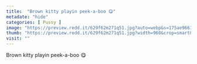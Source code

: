 ```yaml
---
title:  "Brown kitty playin peek-a-boo 😋"
metadate: "hide"
categories: [ Pussy ]
image: "https://preview.redd.it/629f62m271q51.jpg?auto=webp&s=175ae9661e13b1c39050795129501e4b8cce14ca"
thumb: "https://preview.redd.it/629f62m271q51.jpg?width=960&crop=smart&auto=webp&s=e4ed748fe53585813db64f28a7c68312b91dacfa"
visit: ""
---
```

Brown kitty playin peek-a-boo 😋
